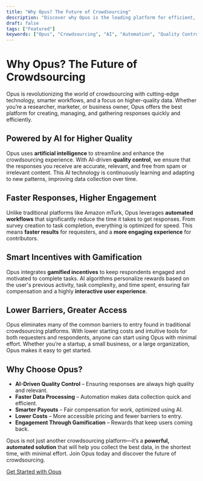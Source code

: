```yaml
---
title: "Why Opus? The Future of Crowdsourcing"
description: "Discover why Opus is the leading platform for efficient, secure, and high-quality crowdsourcing powered by AI and automation."
draft: false
tags: ["Featured"]
keywords: ["Opus", "Crowdsourcing", "AI", "Automation", "Quality Control"]
---
```


# Why Opus? The Future of Crowdsourcing

Opus is revolutionizing the world of crowdsourcing with cutting-edge technology, smarter workflows, and a focus on higher-quality data. Whether you’re a researcher, marketer, or business owner, Opus offers the best platform for creating, managing, and gathering responses quickly and efficiently.

## Powered by AI for Higher Quality

Opus uses **artificial intelligence** to streamline and enhance the crowdsourcing experience. With AI-driven **quality control**, we ensure that the responses you receive are accurate, relevant, and free from spam or irrelevant content. This AI technology is continuously learning and adapting to new patterns, improving data collection over time.

## Faster Responses, Higher Engagement

Unlike traditional platforms like Amazon mTurk, Opus leverages **automated workflows** that significantly reduce the time it takes to get responses. From survey creation to task completion, everything is optimized for speed. This means **faster results** for requesters, and a **more engaging experience** for contributors.

## Smart Incentives with Gamification

Opus integrates **gamified incentives** to keep respondents engaged and motivated to complete tasks. AI algorithms personalize rewards based on the user's previous activity, task complexity, and time spent, ensuring fair compensation and a highly **interactive user experience**.

## Lower Barriers, Greater Access

Opus eliminates many of the common barriers to entry found in traditional crowdsourcing platforms. With lower starting costs and intuitive tools for both requesters and respondents, anyone can start using Opus with minimal effort. Whether you’re a startup, a small business, or a large organization, Opus makes it easy to get started.

## Why Choose Opus?

- **AI-Driven Quality Control** – Ensuring responses are always high quality and relevant.
- **Faster Data Processing** – Automation makes data collection quick and efficient.
- **Smarter Payouts** – Fair compensation for work, optimized using AI.
- **Lower Costs** – More accessible pricing and fewer barriers to entry.
- **Engagement Through Gamification** – Rewards that keep users coming back.

Opus is not just another crowdsourcing platform—it’s a **powerful, automated solution** that will help you collect the best data, in the shortest time, with minimal effort. Join Opus today and discover the future of crowdsourcing.

[Get Started with Opus](https://opus.com)
